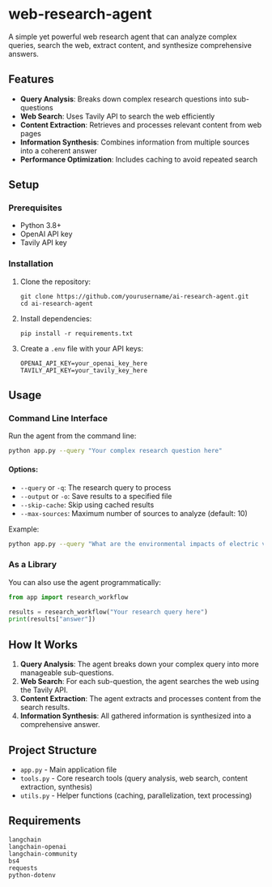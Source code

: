 # web-research-agent

A simple yet powerful web research agent that can analyze complex queries, search the web, extract content, and synthesize comprehensive answers.

## Features

-  **Query Analysis**: Breaks down complex research questions into sub-questions
- **Web Search**: Uses Tavily API to search the web efficiently
- **Content Extraction**: Retrieves and processes relevant content from web pages
- **Information Synthesis**: Combines information from multiple sources into a coherent answer
- **Performance Optimization**: Includes caching to avoid repeated search

## Setup

### Prerequisites

- Python 3.8+
- OpenAI API key
- Tavily API key

### Installation

1. Clone the repository:
   ```
   git clone https://github.com/yourusername/ai-research-agent.git
   cd ai-research-agent
   ```

2. Install dependencies:
   ```
   pip install -r requirements.txt
   ```

3. Create a `.env` file with your API keys:
   ```
   OPENAI_API_KEY=your_openai_key_here
   TAVILY_API_KEY=your_tavily_key_here
   ```

## Usage

### Command Line Interface

Run the agent from the command line:

```bash
python app.py --query "Your complex research question here"
```

#### Options:

- `--query` or `-q`: The research query to process
- `--output` or `-o`: Save results to a specified file
- `--skip-cache`: Skip using cached results
- `--max-sources`: Maximum number of sources to analyze (default: 10)

Example:
```bash
python app.py --query "What are the environmental impacts of electric vehicles compared to gas vehicles?" --output results.json
```

### As a Library

You can also use the agent programmatically:

```python
from app import research_workflow

results = research_workflow("Your research query here")
print(results["answer"])
```

## How It Works

1. **Query Analysis**: The agent breaks down your complex query into more manageable sub-questions.
2. **Web Search**: For each sub-question, the agent searches the web using the Tavily API.
3. **Content Extraction**: The agent extracts and processes content from the search results.
4. **Information Synthesis**: All gathered information is synthesized into a comprehensive answer.

## Project Structure

- `app.py` - Main application file
- `tools.py` - Core research tools (query analysis, web search, content extraction, synthesis)
- `utils.py` - Helper functions (caching, parallelization, text processing)

## Requirements

```
langchain
langchain-openai
langchain-community
bs4
requests
python-dotenv
```
